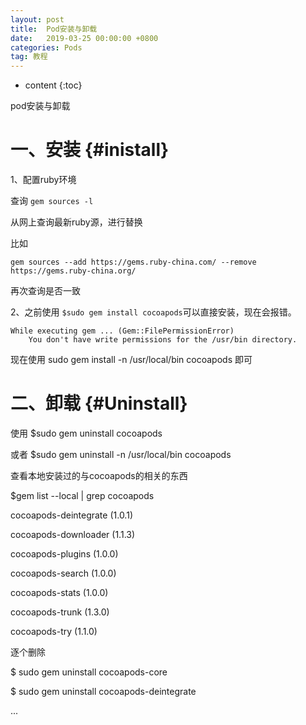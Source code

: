 ```yaml
---
layout: post
title:  Pod安装与卸载
date:   2019-03-25 00:00:00 +0800
categories: Pods
tag: 教程
---
```


* content
{:toc}





pod安装与卸载


一、安装     {#inistall}
====================================

1、配置ruby环境

查询 `gem sources -l`

从网上查询最新ruby源，进行替换

比如 

```
gem sources --add https://gems.ruby-china.com/ --remove https://gems.ruby-china.org/ 

```

再次查询是否一致


2、之前使用 `$sudo gem install cocoapods`可以直接安装，现在会报错。
```
While executing gem ... (Gem::FilePermissionError)
    You don't have write permissions for the /usr/bin directory.
```

现在使用 sudo gem install -n /usr/local/bin cocoapods  即可

 
 

二、卸载    {#Uninstall}
====================================

使用 $sudo gem uninstall cocoapods

或者 $sudo gem uninstall -n /usr/local/bin cocoapods 

查看本地安装过的与cocoapods的相关的东西

$gem list --local | grep cocoapods

cocoapods-deintegrate (1.0.1)

cocoapods-downloader (1.1.3)

cocoapods-plugins (1.0.0)

cocoapods-search (1.0.0)

cocoapods-stats (1.0.0)

cocoapods-trunk (1.3.0)

cocoapods-try (1.1.0)

逐个删除

$ sudo gem uninstall cocoapods-core

$ sudo gem uninstall cocoapods-deintegrate

...




 
